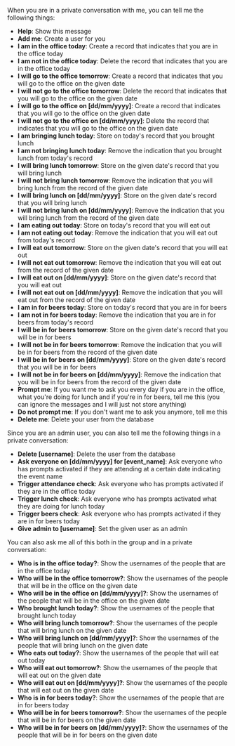 When you are in a private conversation with me, you can tell me the following things:
* **Help**: Show this message
* **Add me**: Create a user for you
* **I am in the office today**: Create a record that indicates that you are in the office today
* **I am not in the office today**: Delete the record that indicates that you are in the office today
* **I will go to the office tomorrow**: Create a record that indicates that you will go to the office on the given date
* **I will not go to the office tomorrow**: Delete the record that indicates that you will go to the office on the given date
* **I will go to the office on [dd/mm/yyyy]**: Create a record that indicates that you will go to the office on the given date
* **I will not go to the office on [dd/mm/yyyy]**: Delete the record that indicates that you will go to the office on the given date
* **I am bringing lunch today**: Store on today's record that you brought lunch
* **I am not bringing lunch today**: Remove the indication that you brought lunch from today's record
* **I will bring lunch tomorrow**: Store on the given date's record that you will bring lunch
* **I will not bring lunch tomorrow**: Remove the indication that you will bring lunch from the record of the given date
* **I will bring lunch on [dd/mm/yyyy]**: Store on the given date's record that you will bring lunch
* **I will not bring lunch on [dd/mm/yyyy]**: Remove the indication that you will bring lunch from the record of the given date
* **I am eating out today**: Store on today's record that you will eat out
* **I am not eating out today**: Remove the indication that you will eat out from today's record
* **I will eat out tomorrow**: Store on the given date's record that you will eat out
* **I will not eat out tomorrow**: Remove the indication that you will eat out from the record of the given date
* **I will eat out on [dd/mm/yyyy]**: Store on the given date's record that you will eat out
* **I will not eat out on [dd/mm/yyyy]**: Remove the indication that you will eat out from the record of the given date
* **I am in for beers today**: Store on today's record that you are in for beers
* **I am not in for beers today**: Remove the indication that you are in for beers from today's record
* **I will be in for beers tomorrow**: Store on the given date's record that you will be in for beers
* **I will not be in for beers tomorrow**: Remove the indication that you will be in for beers from the record of the given date
* **I will be in for beers on [dd/mm/yyyy]**: Store on the given date's record that you will be in for beers
* **I will not be in for beers on [dd/mm/yyyy]**: Remove the indication that you will be in for beers from the record of the given date
* **Prompt me**: If you want me to ask you every day if you are in the office, what you're doing for lunch and if you're in for beers, tell me this (you can ignore the messages and I will just not store anything)
* **Do not prompt me**: If you don't want me to ask you anymore, tell me this
* **Delete me**: Delete your user from the database

Since you are an admin user, you can also tell me the following things in a private conversation:
* **Delete [username]**: Delete the user from the database
* **Ask everyone on [dd/mm/yyyy] for [event_name]**: Ask everyone who has prompts activated if they are attending at a certain date indicating the event name
* **Trigger attendance check**: Ask everyone who has prompts activated if they are in the office today
* **Trigger lunch check**: Ask everyone who has prompts activated what they are doing for lunch today
* **Trigger beers check**: Ask everyone who has prompts activated if they are in for beers today
* **Give admin to [username]**: Set the given user as an admin

You can also ask me all of this both in the group and in a private conversation:
* **Who is in the office today?**: Show the usernames of the people that are in the office today
* **Who will be in the office tomorrow?**: Show the usernames of the people that will be in the office on the given date
* **Who will be in the office on [dd/mm/yyyy]?**: Show the usernames of the people that will be in the office on the given date
* **Who brought lunch today?**: Show the usernames of the people that brought lunch today
* **Who will bring lunch tomorrow?**: Show the usernames of the people that will bring lunch on the given date
* **Who will bring lunch on [dd/mm/yyyy]?**: Show the usernames of the people that will bring lunch on the given date
* **Who eats out today?**: Show the usernames of the people that will eat out today
* **Who will eat out tomorrow?**: Show the usernames of the people that will eat out on the given date
* **Who will eat out on [dd/mm/yyyy]?**: Show the usernames of the people that will eat out on the given date
* **Who is in for beers today?**: Show the usernames of the people that are in for beers today
* **Who will be in for beers tomorrow?**: Show the usernames of the people that will be in for beers on the given date
* **Who will be in for beers on [dd/mm/yyyy]?**: Show the usernames of the people that will be in for beers on the given date
